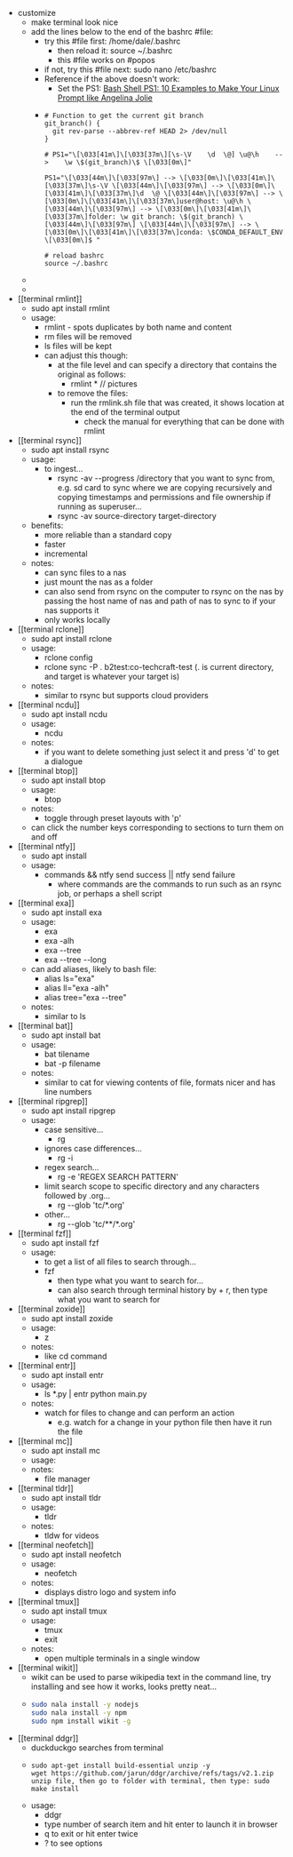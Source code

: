 - customize
	- make terminal look nice
	- add the lines below to the end of the bashrc #file:
		- try this #file first: /home/dale/.bashrc
			- then reload it: source ~/.bashrc
			- this #file works on #popos
		- if not, try this #file next: sudo nano /etc/bashrc
		- Reference if the above doesn't work:
			- Set the PS1: [Bash Shell PS1: 10 Examples to Make Your Linux Prompt like Angelina Jolie](https://www.thegeekstuff.com/2008/09/bash-shell-ps1-10-examples-to-make-your-linux-prompt-like-angelina-jolie/)
		- ```
		  # Function to get the current git branch
		  git_branch() {
		  	git rev-parse --abbrev-ref HEAD 2> /dev/null
		  }
		  
		  # PS1="\[\033[41m\]\[\033[37m\][\s-\V    \d  \@] \u@\h    -->    \w \$(git_branch)\$ \[\033[0m\]"
		  
		  PS1="\[\033[44m\]\[\033[97m\] --> \[\033[0m\]\[\033[41m\]\[\033[37m\]\s-\V \[\033[44m\]\[\033[97m\] --> \[\033[0m\]\[\033[41m\]\[\033[37m\]\d  \@ \[\033[44m\]\[\033[97m\] --> \[\033[0m\]\[\033[41m\]\[\033[37m\]user@host: \u@\h \[\033[44m\]\[\033[97m\] --> \[\033[0m\]\[\033[41m\]\[\033[37m\]folder: \w git branch: \$(git_branch) \[\033[44m\]\[\033[97m\] \[\033[44m\]\[\033[97m\] --> \[\033[0m\]\[\033[41m\]\[\033[37m\]conda: \$CONDA_DEFAULT_ENV \[\033[0m\]$ "
		  
		  # reload bashrc
		  source ~/.bashrc
		  ```
	-
	-
- [[terminal rmlint]]
	- sudo apt install rmlint
	- usage:
		- rmlint - spots duplicates by both name and content
		- rm files will be removed
		- ls files will be kept
		- can adjust this though:
			- at the file level and can specify a directory that contains the original as follows:
				- rmlint * // pictures
			- to remove the files:
				- run the rmlink.sh file that was created, it shows location at the end of the terminal output
					- check the manual for everything that can be done with rmlint
- [[terminal rsync]]
	- sudo apt install rsync
	- usage:
		- to ingest...
			- rsync -av --progress /directory that you want to sync from, e.g. sd card
			  to sync where we are copying recursively and copying timestamps and permissions and file ownership if running as superuser...
			- rsync -av source-directory target-directory
	- benefits:
		- more reliable than a standard copy
		- faster
		- incremental
	- notes:
		- can sync files to a nas
		- just mount the nas as a folder
		- can also send from rsync on the computer to rsync on the nas by passing the host name of nas and path of nas to sync to if your nas supports it
		- only works locally
- [[terminal rclone]]
	- sudo apt install rclone
	- usage:
		- rclone config
		- rclone sync -P . b2test:co-techcraft-test (. is current directory, and target is whatever your target is)
	- notes:
		- similar to rsync but supports cloud providers
- [[terminal ncdu]]
	- sudo apt install ncdu
	- usage:
		- ncdu
	- notes:
		- if you want to delete something just select it and press 'd' to get a dialogue
- [[terminal btop]]
	- sudo apt install btop
	- usage:
		- btop
	- notes:
		- toggle through preset layouts with 'p'
	- can click the number keys corresponding to sections to turn them on and off
- [[terminal ntfy]]
	- sudo apt install
	- usage:
		- commands && ntfy send success || ntfy send failure
			- where commands are the commands to run such as an rsync job, or perhaps a shell script
- [[terminal exa]]
	- sudo apt install exa
	- usage:
		- exa
		- exa -alh
		- exa --tree
		- exa --tree --long
	- can add aliases, likely to bash file:
		- alias ls="exa"
		- alias ll="exa -alh"
		- alias tree="exa --tree"
	- notes:
		- similar to ls
- [[terminal bat]]
	- sudo apt install bat
	- usage:
		- bat tilename
		- bat -p filename
	- notes:
		- similar to cat for viewing contents of file, formats nicer and has line numbers
- [[terminal ripgrep]]
	- sudo apt install ripgrep
	- usage:
		- case sensitive...
			- rg <text to search for>
		- ignores case differences...
			- rg -i <text to search for>
		- regex search...
			- rg -e 'REGEX SEARCH PATTERN'
		- limit search scope to specific directory and any characters followed by .org...
			- rg --glob 'tc/*.org' <text to search for>
		- other...
			- rg --glob 'tc/**/*.org' <text to search for>
- [[terminal fzf]]
	- sudo apt install fzf
	- usage:
		- to get a list of all files to search through...
		- fzf
			- then type what you want to search for...
			- can also search through terminal history by <ctrl> + r, then type what you want to search for
- [[terminal zoxide]]
	- sudo apt install zoxide
	- usage:
		- z <location>
	- notes:
		- like cd command
- [[terminal entr]]
	- sudo apt install entr
	- usage:
		- ls *.py | entr python main.py
	- notes:
		- watch for files to change and can perform an action
			- e.g. watch for a change in your python file then have it run the file
- [[terminal mc]]
	- sudo apt install mc
	- usage:
	- notes:
		- file manager
- [[terminal tldr]]
	- sudo apt install tldr
	- usage:
		- tldr <sudo>
	- notes:
		- tldw for videos
- [[terminal neofetch]]
	- sudo apt install neofetch
	- usage:
		- neofetch
	- notes:
		- displays distro logo and system info
- [[terminal tmux]]
	- sudo apt install tmux
	- usage:
		- tmux
		- exit
	- notes:
		- open multiple terminals in a single window
- [[terminal wikit]]
	- wikit can be used to parse wikipedia text in the command line, try installing and see how it works, looks pretty neat...
	- ```bash
	  sudo nala install -y nodejs
	  sudo nala install -y npm
	  sudo npm install wikit -g
	  ```
- [[terminal ddgr]]
	- duckduckgo searches from terminal
	- ```terminal
	  sudo apt-get install build-essential unzip -y
	  wget https://github.com/jarun/ddgr/archive/refs/tags/v2.1.zip
	  unzip file, then go to folder with terminal, then type: sudo make install
	  ```
	- usage:
		- ddgr <search phrase>
		- type number of search item and hit enter to launch it in browser
		- q to exit or hit enter twice
		- ? to see options